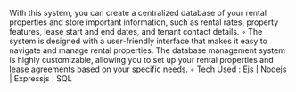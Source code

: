 With this system, you can create a centralized database of your rental properties and store
important information, such as rental rates, property features, lease start and end dates, and tenant
contact details.
◦ The system is designed with a user-friendly interface that makes it easy to navigate and manage
rental properties. The database management system is highly customizable, allowing you to set up
your rental properties and lease agreements based on your specific needs.
◦ Tech Used : Ejs | Nodejs | Expressjs | SQL
